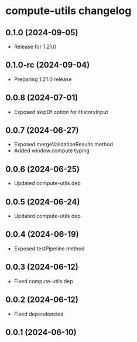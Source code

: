 # compute-utils changelog

## 0.1.0 (2024-09-05)

- Release for 1.21.0

## 0.1.0-rc (2024-09-04)

- Preparing 1.21.0 release

## 0.0.8 (2024-07-01)

- Exposed skipDf option for HistoryInput

## 0.0.7 (2024-06-27)

- Exposed mergeValidationResults method
- Added window.compute typing

## 0.0.6 (2024-06-25)

- Updated compute-utils dep

## 0.0.5 (2024-06-24)

- Updated compute-utils dep

## 0.0.4 (2024-06-19)

- Exposed testPipeline method

## 0.0.3 (2024-06-12)

- Fixed compute-utils dep

## 0.0.2 (2024-06-12)

- Fixed dependencies

## 0.0.1 (2024-06-10)

